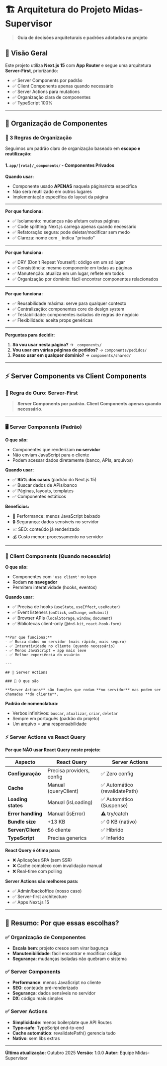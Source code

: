 # 🏗️ Arquitetura do Projeto Midas-Supervisor

> **Guia de decisões arquiteturais e padrões adotados no projeto**

## 🎯 Visão Geral

Este projeto utiliza **Next.js 15** com **App Router** e segue uma arquitetura **Server-First**, priorizando:

- ✅ Server Components por padrão
- ✅ Client Components apenas quando necessário
- ✅ Server Actions para mutations
- ✅ Organização clara de componentes
- ✅ TypeScript 100%

---

## 📁 Organização de Componentes

### 🎯 3 Regras de Organização

Seguimos um padrão claro de organização baseado em **escopo e reutilização**:

#### 1. **`app/[rota]/_components/`** - Componentes Privados

**Quando usar:**
- Componente usado **APENAS** naquela página/rota específica
- Não será reutilizado em outros lugares
- Implementação específica do layout da página

---

**Por que funciona:**
- ✅ Isolamento: mudanças não afetam outras páginas
- ✅ Code splitting: Next.js carrega apenas quando necessário
- ✅ Refatoração segura: pode deletar/modificar sem medo
- ✅ Clareza: nome com `_` indica "privado"

---

**Por que funciona:**
- ✅ DRY (Don't Repeat Yourself): código em um só lugar
- ✅ Consistência: mesmo componente em todas as páginas
- ✅ Manutenção: atualiza em um lugar, reflete em todos
- ✅ Organização por domínio: fácil encontrar componentes relacionados

---

**Por que funciona:**
- ✅ Reusabilidade máxima: serve para qualquer contexto
- ✅ Centralização: componentes core do design system
- ✅ Testabilidade: componentes isolados de regras de negócio
- ✅ Flexibilidade: aceita props genéricas

---

**Perguntas para decidir:**

1. **Só vou usar nesta página?** → `_components/`
2. **Vou usar em várias páginas de pedidos?** → `components/pedidos/`
3. **Posso usar em qualquer domínio?** → `components/shared/`

---

## ⚡ Server Components vs Client Components

### 🎯 Regra de Ouro: Server-First

> **Server Components por padrão. Client Components apenas quando necessário.**

---

### 🖥️ Server Components (Padrão)

**O que são:**
- Componentes que renderizam **no servidor**
- Não enviam JavaScript para o cliente
- Podem acessar dados diretamente (banco, APIs, arquivos)

**Quando usar:**
- ✅ **95% dos casos** (padrão do Next.js 15)
- ✅ Buscar dados de APIs/banco
- ✅ Páginas, layouts, templates
- ✅ Componentes estáticos

**Benefícios:**
- 🚀 Performance: menos JavaScript baixado
- 🔒 Segurança: dados sensíveis no servidor
- 📈 SEO: conteúdo já renderizado
- 💰 Custo menor: processamento no servidor

---

### 🎨 Client Components (Quando necessário)

**O que são:**
- Componentes com `'use client'` no topo
- Rodam **no navegador**
- Permitem interatividade (hooks, eventos)

**Quando usar:**
- ✅ Precisa de hooks (`useState`, `useEffect`, `useRouter`)
- ✅ Event listeners (`onClick`, `onChange`, `onSubmit`)
- ✅ Browser APIs (`localStorage`, `window`, `document`)
- ✅ Bibliotecas client-only (`@dnd-kit`, `react-hook-form`)

```

**Por que funciona:**
- ✅ Busca dados no servidor (mais rápido, mais seguro)
- ✅ Interatividade no cliente (quando necessário)
- ✅ Menos JavaScript = app mais leve
- ✅ Melhor experiência do usuário

---

## 🔄 Server Actions

### 🎯 O que são

**Server Actions** são funções que rodam **no servidor** mas podem ser chamadas **do cliente**.

```
**Padrão de nomenclatura:**
- Verbos infinitivos: `buscar`, `atualizar`, `criar`, `deletar`
- Sempre em português (padrão do projeto)
- Um arquivo = uma responsabilidade

### ⚡ Server Actions vs React Query

**Por que NÃO usar React Query neste projeto:**

| Aspecto | React Query | Server Actions |
|---------|-------------|----------------|
| **Configuração** | Precisa providers, config | ✅ Zero config |
| **Cache** | Manual (queryClient) | ✅ Automático (revalidatePath) |
| **Loading states** | Manual (isLoading) | ✅ Automático (Suspense) |
| **Error handling** | Manual (isError) | ⚠️ try/catch |
| **Bundle size** | +13 KB | ✅ 0 KB (nativo) |
| **Server/Client** | Só cliente | ✅ Híbrido |
| **TypeScript** | Precisa generics | ✅ Inferido |

**React Query é ótimo para:**
- ❌ Aplicações SPA (sem SSR)
- ❌ Cache complexo com invalidação manual
- ❌ Real-time com polling

**Server Actions são melhores para:**
- ✅ Admin/backoffice (nosso caso)
- ✅ Server-first architecture
- ✅ Apps Next.js 15

---

## 🎯 Resumo: Por que essas escolhas?

### ✅ Organização de Componentes
- **Escala bem**: projeto cresce sem virar bagunça
- **Manutenibilidade**: fácil encontrar e modificar código
- **Segurança**: mudanças isoladas não quebram o sistema

### ✅ Server Components
- **Performance**: menos JavaScript no cliente
- **SEO**: conteúdo pré-renderizado
- **Segurança**: dados sensíveis no servidor
- **DX**: código mais simples

### ✅ Server Actions
- **Simplicidade**: menos boilerplate que API Routes
- **Type-safe**: TypeScript end-to-end
- **Cache automático**: revalidatePath() gerencia tudo
- **Nativo**: sem libs extras

---

**Última atualização:** Outubro 2025
**Versão:** 1.0.0
**Autor:** Equipe Midas-Supervisor

